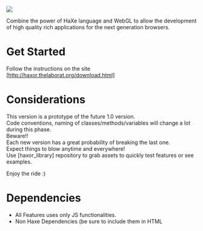 ![](http://i.imgur.com/vKlQyP4.png)

Combine the power of HaXe language and WebGL to allow the development of high quality rich applications for the next generation browsers.  

# Get Started
  
Follow the instructions on the site [http://haxor.thelaborat.org/download.html]  
  
# Considerations

This version is a prototype of the future 1.0 version.  
Code conventions, naming of classes/methods/variables will change a lot during this phase.  
Beware!!  
Each new version has a great probability of breaking the last one.  
Expect things to blow anytime and everywhere!  
Use [haxor_library] repository to grab assets to quickly test features or see examples.  
  
Enjoy the ride :)

# Dependencies

- All Features uses only JS functionalities.
- Non Haxe Dependencies (be sure to include them in HTML <script> tags):
- LZMA Compression : https://github.com/nmrugg/LZMA-JS 
- WebRTC P2P Client: http://peerjs.com/
- WebRTC P2P Server: http://peerjs.com/
- WebSocket Server : https://github.com/LearnBoost/websocket.io

# Contact
  
- Any doubts and/or suggestions and maybe complains:  

- [author]   Eduardo Pons - haxor@thelaborat.org  
- [website]  haxor.thelaborat.org  
- [twitter]  www.twitter.com/HaxorEngine  
- [facebook] www.facebook.com/HaxorEngine  
